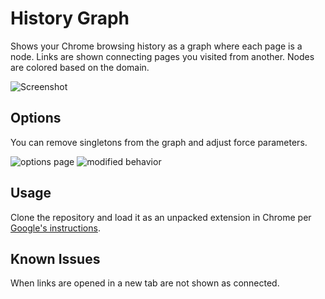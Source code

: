 # History Graph

Shows your Chrome browsing history as a graph where each page is a node. Links are shown connecting pages you visited from another. Nodes are colored based on the domain.

![Screenshot](https://raw.github.com/Katee/galaxy-tab/master/screenshot.png)

## Options

You can remove singletons from the graph and adjust force parameters.

![options page](https://raw.github.com/Katee/galaxy-tab/options/screenshot-options.png)
![modified behavior](https://raw.github.com/Katee/galaxy-tab/options/screenshot-nosingles.png)

## Usage

Clone the repository and load it as an unpacked extension in Chrome per [Google's instructions](http://developer.chrome.com/extensions/getstarted.html#unpacked).

## Known Issues

When links are opened in a new tab are not shown as connected.
